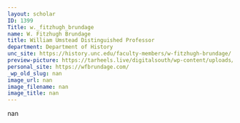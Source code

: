 ```yaml
---
layout: scholar
ID: 1399
Title: w._fitzhugh_brundage
name: W. Fitzhugh Brundage
title: William Umstead Distinguished Professor
department: Department of History
unc_site: https://history.unc.edu/faculty-members/w-fitzhugh-brundage/
preview-picture: https://tarheels.live/digitalsouth/wp-content/uploads/sites/2464/2021/11/placeholder.png
personal_site: https://wfbrundage.com/
_wp_old_slug: nan
image_url: nan
image_filename: nan
image_title: nan
---
```

nan